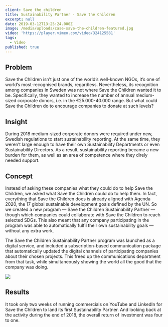 ```yaml
---
client: Save the children
title: Sustainability Partner - Save the Children
excerpt: null
date: 2019-03-12T13:25:24.000Z
image: /media/uploads/case-save-the-children-featured.jpg
video: 'https://player.vimeo.com/video/324125581'
tags:
  - Video
published: true
---
```


## Problem

Save the Children isn’t just one of the world’s well-known NGOs, it’s one of world’s most-recognised brands, regardless. Nevertheless, its recognition among companies in Sweden was not where Save the Children wanted it to be. Specifically, they wanted to increase the number of annual medium-sized corporate donors, i.e. in the €25.000-40.000 range. But what could Save the Children do to encourage companies to donate at such levels?

## Insight

During 2018 medium-sized corporate donors were required under new, Swedish regulations to start sustainability reporting. At the same time, they weren’t large enough to have their own Sustainability Departments or even Sustainability Directors. As a result, sustainability reporting became a new burden for them, as well as an area of competence where they direly needed support.

## Concept

Instead of asking these companies what they could do to help Save the Children, we asked what Save the Children could do to help them. In fact, everything that Save the Children does is already aligned with Agenda 2020, the 17 global sustainable development goals defined by the UN. So we created a new program — Save the Children Sustainability Partner — though which companies could collaborate with Save the Children to reach selected SDGs. This also meant that any company participating in the program was able to automatically fulfil their own sustainability goals — without any extra work.

The Save the Children Sustainability Partner program was launched as a digital service, and included a subscription-based communication package that automatically updated the digital channels of participating companies about their chosen projects. This freed up the communications department from that task, while simultaneously showing the world all the good that the company was doing.

![](/media/uploads/case-save-the-children-1.png)

## Results

It took only two weeks of running commercials on YouTube and LinkedIn for Save the Children to land its first Sustainability Partner. And looking back at the activity during the end of 2018, the overall return of investment was four to one.
